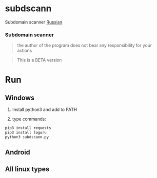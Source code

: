 # subdscann
Subdomain scanner
[Russian](readme-rus.md) 
###                   Subdomain scanner
> the author of the program does not bear any responsibility for your actions

> This is a BETA version

#                            Run
## Windows

1. Install python3 and add to PATH

2. type commands:
```cmd
pip3 install requests
pip3 install loguru
python3 subdscann.py
```

## Android
## All linux types
